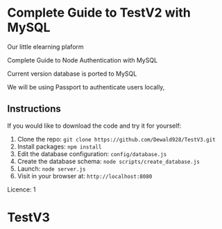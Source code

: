 # Complete Guide to TestV2 with MySQL
Our little elearning plaform


Complete Guide to Node Authentication with MySQL

Current version database is ported to MySQL

We will be using Passport to authenticate users locally, 

## Instructions

If you would like to download the code and try it for yourself:

1. Clone the repo: `git clone https://github.com/Dewald928/TestV3.git`
1. Install packages: `npm install`
1. Edit the database configuration: `config/database.js`
1. Create the database schema: `node scripts/create_database.js`
1. Launch: `node server.js`
1. Visit in your browser at: `http://localhost:8080`


Licence: 1
# TestV3
